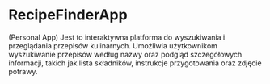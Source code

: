 # RecipeFinderApp
(Personal App) Jest to interaktywna platforma do wyszukiwania i przeglądania przepisów kulinarnych. Umożliwia użytkownikom wyszukiwanie przepisów według nazwy oraz podgląd szczegółowych informacji, takich jak lista składników, instrukcje przygotowania oraz zdjęcie potrawy.
